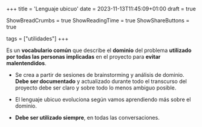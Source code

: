 +++
title = 'Lenguaje ubicuo'
date = 2023-11-13T11:45:09+01:00
draft = true

ShowBreadCrumbs = true
ShowReadingTime = true
ShowShareButtons = true

tags = ["utilidades"]
+++

Es un **vocabulario común** que describe el **dominio** del problema **utilizado por todas las personas implicadas** en el proyecto para **evitar malentendidos**.

- Se crea a partir de sesiones de brainstorming y análisis de dominio. **Debe ser documentado** y actualizado durante todo el transcurso del proyecto debe ser claro y sobre todo lo menos ambiguo posible.

- El lenguaje ubicuo evoluciona según vamos aprendiendo más sobre el dominio.

- **Debe ser utilizado siempre**, en todas las conversaciones.
